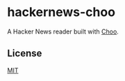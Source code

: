 # hackernews-choo

A Hacker News reader built with [Choo](https://github.com/yoshuawuyts/choo).

## License
[MIT](https://tldrlegal.com/license/mit-license)
